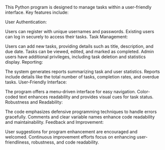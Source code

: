 This Python program is designed to manage tasks within a user-friendly interface. Key features include:

User Authentication:

Users can register with unique usernames and passwords.
Existing users can log in securely to access their tasks.
Task Management:

Users can add new tasks, providing details such as title, description, and due date.
Tasks can be viewed, edited, and marked as completed.
Admin users have additional privileges, including task deletion and statistics display.
Reporting:

The system generates reports summarizing task and user statistics.
Reports include details like the total number of tasks, completion rates, and overdue tasks.
User-Friendly Interface:

The program offers a menu-driven interface for easy navigation.
Color-coded text enhances readability and provides visual cues for task status.
Robustness and Readability:

The code emphasizes defensive programming techniques to handle errors gracefully.
Comments and clear variable names enhance code readability and maintainability.
Feedback and Improvement:

User suggestions for program enhancement are encouraged and welcomed.
Continuous improvement efforts focus on enhancing user-friendliness, robustness, and code readability.
